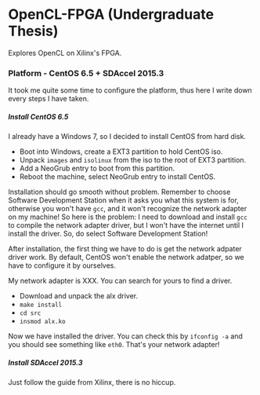 # OpenCL-FPGA (Undergraduate Thesis)
Explores OpenCL on Xilinx's FPGA.

### Platform - CentOS 6.5 + SDAccel 2015.3
It took me quite some time to configure the platform, thus here I write down every steps I have taken.

##### Install CentOS 6.5
I already have a Windows 7, so I decided to install CentOS from hard disk.

- Boot into Windows, create a EXT3 partition to hold CentOS iso.
- Unpack `images` and `isolinux` from the iso to the root of EXT3 partition.
- Add a NeoGrub entry to boot from this partition.
- Reboot the machine, select NeoGrub entry to install CentOS.

Installation should go smooth without problem. Remember to choose Software Development Station when it asks you what this system is for, otherwise you won't have `gcc`, and it won't recognize the network adapter on my machine! So here is the problem: I need to download and install `gcc` to compile the network adapter driver, but I won't have the internet until I install the driver. So, do select Software Development Station!

After installation, the first thing we have to do is get the network adpater driver work. By default, CentOS won't enable the network adatper, so we have to configure it by ourselves.

My network adapter is XXX. You can search for yours to find a driver.

- Download and unpack the alx driver.
- `make install`
- `cd src`
- `insmod alx.ko`

Now we have installed the driver. You can check this by `ifconfig -a` and you should see something like `eth0`. That's your network adapter!

##### Install SDAccel 2015.3
Just follow the guide from Xilinx, there is no hiccup.

